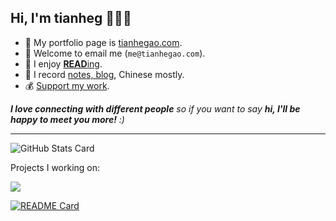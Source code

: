 <h2>Hi, I'm tianheg 👋👨‍💻</h2>

- 🚀 My portfolio page is [tianhegao.com](https://tianhegao.com).
- 📧 Welcome to email me (`me@tianhegao.com`).
- 📖 I enjoy [**READ**ing](https://tianheg.xyz/tags/reading/).
- 📝 I record [notes, blog](https://tianheg.xyz), Chinese mostly.
- 💰 [Support my work](https://github.com/tianheg/sponsor).

<em><b>I love connecting with different people</b> so if you want to say <b>hi, I'll be happy to meet you more!</b> :)</em>

---

![GitHub Stats Card](https://tianheg-readme-stats.vercel.app/api?username=tianheg&show_icons=true)

Projects I working on:

<a href="https://github.com/tianheg/learning-tree"><img src="https://tianheg-readme-stats.vercel.app/api/pin/?username=tianheg&repo=learning-tree" /></a>

[![README Card](https://tianheg-readme-stats.vercel.app/api/pin/?username=tianheg&repo=pop-up-reminder)](https://github.com/tianheg/pop-up-reminder)
